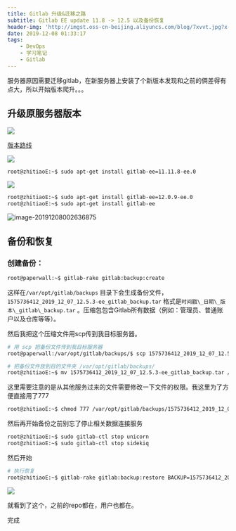 ```yaml
---
title: Gitlab 升级&迁移之路
subtitle: Gitlab EE update 11.8 -> 12.5 以及备份恢复
header-img: 'http://imgst.oss-cn-beijing.aliyuncs.com/blog/7xvvt.jpg?x-oss-process=style/blog_watermark'
date: 2019-12-08 01:33:17
tags: 
    - DevOps
    - 学习笔记
    - Gitlab
---
```


服务器原因需要迁移gitlab，在新服务器上安装了个新版本发现和之前的俩差得有点大，所以开始版本爬升。。。

## 升级原服务器版本

![](http://imgst.oss-cn-beijing.aliyuncs.com/blog/481pv.png?x-oss-process=style/blog_watermark) 

[版本路线](https://docs.gitlab.com/ee/policy/maintenance.html#upgrade-recommendations)

![](http://imgst.oss-cn-beijing.aliyuncs.com/blog/db9t5.png?x-oss-process=style/blog_watermark)   

```sh
root@zhitiaoE:~$ sudo apt-get install gitlab-ee=11.11.8-ee.0
```

![](http://imgst.oss-cn-beijing.aliyuncs.com/blog/i4lrx.png?x-oss-process=style/blog_watermark) 

```sh
root@zhitiaoE:~$ sudo apt-get install gitlab-ee=12.0.9-ee.0
root@zhitiaoE:~$ sudo apt-get install gitlab-ee
```

![image-20191208002636875](http://imgst.oss-cn-beijing.aliyuncs.com/blog/bl15n.png?x-oss-process=style/blog_watermark) 

## 备份和恢复

### 创建备份：

```sh
root@paperwall:~$ gitlab-rake gitlab:backup:create
```

这样在`/var/opt/gitlab/backups` 目录下会生成备份文件，`1575736412_2019_12_07_12.5.3-ee_gitlab_backup.tar` 格式是`时间戳\_日期\_版本\_gitlab\_backup.tar` 。压缩包包含Gitlab所有数据（例如：管理员、普通账户以及仓库等等）。

然后我把这个压缩文件用scp传到我目标服务器。

```sh
# 用 scp 把备份文件传到我目标服务器
root@paperwall:/var/opt/gitlab/backups/$ scp 1575736412_2019_12_07_12.5.3-ee_gitlab_backup.tar root@apis.xxxxxwall.com:~/
```



```sh
# 把备份文件放到目的文件夹 /var/opt/gitlab/backups/
root@zhitiaoE:~$ mv 1575736412_2019_12_07_12.5.3-ee_gitlab_backup.tar /var/opt/gitlab/backups/
```

这里需要注意的是从其他服务过来的文件需要修改一下文件的权限。我这里为了方便直接用了777

```sh
root@zhitiaoE:~$ chmod 777 /var/opt/gitlab/backups/1575736412_2019_12_07_12.5.3-ee_gitlab_backup.tar
```

然后再开始备份之前别忘了停止相关数据连接服务

```sh
root@zhitiaoE:~$ sudo gitlab-ctl stop unicorn
root@zhitiaoE:~$ sudo gitlab-ctl stop sidekiq
```

然后开始

```sh
# 执行恢复
root@zhitiaoE:~$ gitlab-rake gitlab:backup:restore BACKUP=1575736412_2019_12_07_12.5.3-ee
```

![](http://imgst.oss-cn-beijing.aliyuncs.com/blog/j2hdj.png?x-oss-process=style/blog_watermark) 

就看到了这个，之前的repo都在，用户也都在。

完成